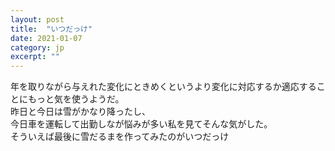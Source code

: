 ```yaml
---
layout: post
title:  "いつだっけ"
date: 2021-01-07 
category: jp
excerpt: ""
---
```


年を取りながら与えれた変化にときめくというより変化に対応するか適応することにもっと気を使うようだ。   
昨日と今日は雪がかなり降ったし、   
今日車を運転して出勤しなが悩みが多い私を見てそんな気がした。   
そういえば最後に雪だるまを作ってみたのがいつだっけ